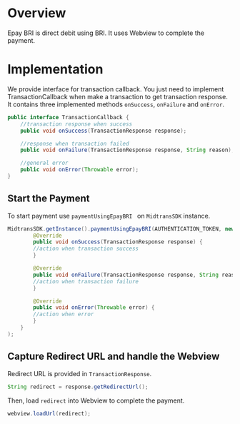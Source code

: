 # Overview

Epay BRI is direct debit using BRI. It uses Webview to complete the payment.

# Implementation
We provide interface for transaction callback. You just need to implement TransactionCallback when make a transaction to get transaction response.
It contains three implemented methods `onSuccess`, `onFailure` and `onError`.

```Java
public interface TransactionCallback {
    //transaction response when success
    public void onSuccess(TransactionResponse response);

    //response when transaction failed
    public void onFailure(TransactionResponse response, String reason);

    //general error
    public void onError(Throwable error);
}
```

## Start the Payment

To start payment use `paymentUsingEpayBRI ` on `MidtransSDK` instance.

```Java
MidtransSDK.getInstance().paymentUsingEpayBRI(AUTHENTICATION_TOKEN, new TransactionCallback() {
        @Override
        public void onSuccess(TransactionResponse response) {
        //action when transaction success
        }

        @Override
        public void onFailure(TransactionResponse response, String reason) {
        //action when transaction failure
        }

        @Override
        public void onError(Throwable error) {
        //action when error
        }
    }
);
```

## Capture Redirect URL and handle the Webview

Redirect URL is provided in `TransactionResponse`.

```Java
String redirect = response.getRedirectUrl();
```

Then, load `redirect` into Webview to complete the payment.

```Java
webview.loadUrl(redirect);
```